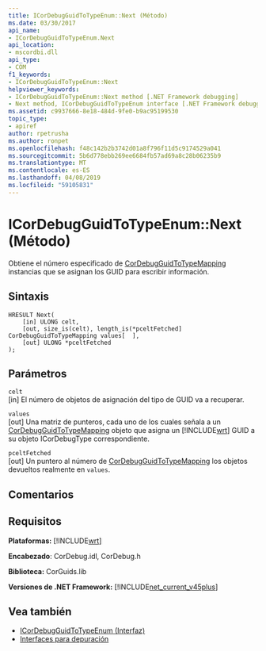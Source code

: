 ```yaml
---
title: ICorDebugGuidToTypeEnum::Next (Método)
ms.date: 03/30/2017
api_name:
- ICorDebugGuidToTypeEnum.Next
api_location:
- mscordbi.dll
api_type:
- COM
f1_keywords:
- ICorDebugGuidToTypeEnum::Next
helpviewer_keywords:
- ICorDebugGuidToTypeEnum::Next method [.NET Framework debugging]
- Next method, ICorDebugGuidToTypeEnum interface [.NET Framework debugging]
ms.assetid: c9937666-8e18-484d-9fe0-b9ac95199530
topic_type:
- apiref
author: rpetrusha
ms.author: ronpet
ms.openlocfilehash: f48c142b2b3742d01a8f796f11d5c9174529a041
ms.sourcegitcommit: 5b6d778ebb269ee6684fb57ad69a8c28b06235b9
ms.translationtype: MT
ms.contentlocale: es-ES
ms.lasthandoff: 04/08/2019
ms.locfileid: "59105831"
---
```

# <a name="icordebugguidtotypeenumnext-method"></a>ICorDebugGuidToTypeEnum::Next (Método)
Obtiene el número especificado de [CorDebugGuidToTypeMapping](../../../../docs/framework/unmanaged-api/debugging/cordebugguidtotypemapping-structure.md) instancias que se asignan los GUID para escribir información.  
  
## <a name="syntax"></a>Sintaxis  
  
```  
HRESULT Next(  
    [in] ULONG celt,  
    [out, size_is(celt), length_is(*pceltFetched] CorDebugGuidToTypeMapping values[  ],  
    [out] ULONG *pceltFetched  
);  
```  
  
## <a name="parameters"></a>Parámetros  
 `celt`  
 [in] El número de objetos de asignación del tipo de GUID va a recuperar.  
  
 `values`  
 [out] Una matriz de punteros, cada uno de los cuales señala a un [CorDebugGuidToTypeMapping](../../../../docs/framework/unmanaged-api/debugging/cordebugguidtotypemapping-structure.md) objeto que asigna un [!INCLUDE[wrt](../../../../includes/wrt-md.md)] GUID a su objeto ICorDebugType correspondiente.  
  
 `pceltFetched`  
 [out] Un puntero al número de [CorDebugGuidToTypeMapping](../../../../docs/framework/unmanaged-api/debugging/cordebugguidtotypemapping-structure.md) los objetos devueltos realmente en `values`.  
  
## <a name="remarks"></a>Comentarios  
  
## <a name="requirements"></a>Requisitos  
 **Plataformas:** [!INCLUDE[wrt](../../../../includes/wrt-md.md)]  
  
 **Encabezado**: CorDebug.idl, CorDebug.h  
  
 **Biblioteca:** CorGuids.lib  
  
 **Versiones de .NET Framework:** [!INCLUDE[net_current_v45plus](../../../../includes/net-current-v45plus-md.md)]  
  
## <a name="see-also"></a>Vea también

- [ICorDebugGuidToTypeEnum (Interfaz)](../../../../docs/framework/unmanaged-api/debugging/icordebugguidtotypeenum-interface.md)
- [Interfaces para depuración](../../../../docs/framework/unmanaged-api/debugging/debugging-interfaces.md)
